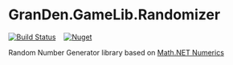 # GranDen.GameLib.Randomizer

[![Build Status](https://dev.azure.com/GranDen-Corp/GranDen.GameLib.Randomizer/_apis/build/status/GranDen-Corp.GranDen.GameLib.Randomizer?branchName=master)](https://dev.azure.com/GranDen-Corp/GranDen.GameLib.Randomizer/_build/latest?definitionId=30&branchName=master)&nbsp;&nbsp;&nbsp;&nbsp;[![Nuget](https://img.shields.io/nuget/v/GranDen.GameLib.Randomizer)](https://www.nuget.org/packages/GranDen.GameLib.Randomizer/)

Random Number Generator library based on [Math.NET Numerics](https://github.com/mathnet/mathnet-numerics )
